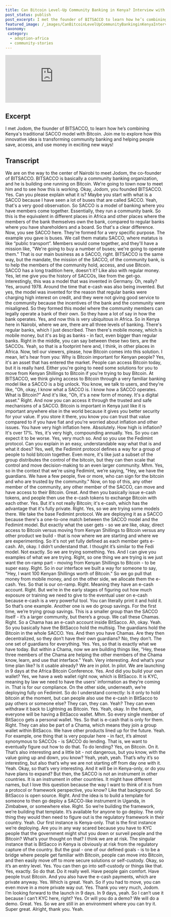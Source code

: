 ```yaml
---
title: Can Bitcoin Level-Up Community Banking in Kenya? Interview with BITSACCO Founder
post_status: publish
post_excerpt: I met the founder of BITSACCO to learn how he’s combining Kenya's traditional SACCO model with Bitcoin.
featured_image: /_images/CanBitcoinLevelUpCommunityBankinginKenyaInterviewwithBITSACCOFounder.jpg
taxonomy:
 category:
  - adoption-africa
  - community-stories
---
```


<iframe src="https://player.vimeo.com/video/1087299978?badge=0&amp;autopause=0&amp;player_id=0&amp;app_id=58479" frameborder="0" allow="autoplay; fullscreen; picture-in-picture; clipboard-write; encrypted-media" title="Can Bitcoin Level-Up Community Banking in Kenya? Interview with BITSACCO Founder"></iframe>

<div style="margin-bottom:30px;"></div>

## Excerpt

I met Jodom, the founder of BITSACCO, to learn how he’s combining Kenya's traditional SACCO model with Bitcoin. Join me to explore how this innovative idea is transforming community banking and helping people save, access, and use money in exciting new ways!

## Transcript

We are on the way to the center of Nairobi to meet Jodom, the co-founder of BITSACCO. BITSACCO is basically a community banking organization, and he is building one running on Bitcoin. We're going to town now to meet him and to see how this is working. Okay, Jodom, you founded BITSACCO. Yes. Can you please explain what it is? Maybe you start with what is a SACCO because I have seen a lot of buses that are called SACCO. Yeah, that's a very good observation. So SACCO is a model of banking where you have members come together. Essentially, they run a community bank. So this is the equivalent in different places in Africa and other places where the members of the bank themselves own the bank, compared to regular banks where you have shareholders and a board. So that's a clear difference. Now, you see SACCO here. They're formed for a very specific purpose. The example you gave is buses. We call them matatu SACCO, where matatus is like “public transport”. Members would come together, and they'll have a mission like, "We're going to buy a number of buses; we're going to operate them." That is our main business as a SACCO, right. BITSACCO is the same way, but the mandate, the mission of the SACCO, of the community bank, is to help the members of the community hold, access, and use Bitcoin. SACCO has a long tradition here, doesn't it? Like also with regular money. Yes, let me give you the history of SACCOs, like from the get-go. Interestingly, this was a model that was invented in Germany. Oh, really? Yes, around 1978. Around the time that e-cash was also being invented. But yes, the model was invented for the reason that regular banks were charging high interest on credit, and they were not giving good service to the community because the incentives of the bank and the community were misaligned. So they formed this model where the community members can legally operate a bank of their own. So they have a lot of say in how the bank operates. Yes, and now this is very ubiquitous in Africa. So in Kenya here in Nairobi, where we are, there are all three levels of banking. There's regular banks, which I just described. Then there's mobile money, which is mobile money, but it's as big as banks - in fact, even bigger than regular banks. Right in the middle, you can say between these two tiers, are the SACCOs. Yeah, so that is a footprint here and, I think, in other places in Africa. Now, tell our viewers, please, how Bitcoin comes into this solution. I mean, let's hear from you: Why is Bitcoin important for Kenyan people? Yes, it's an asset that has entered the market. People can access Bitcoin today, but it is really hard. Either you're going to need some solutions for you to move from Kenyan Shillings to Bitcoin if you're trying to buy Bitcoin. At BITSACCO, we think giving access to Bitcoin through a very familiar banking model like a SACCO is a big unlock. You know, we talk to users, and they're like, "Oh, okay, I know what a SACCO is. I know how a SACCO operates. What is Bitcoin?" And it's like, "Oh, it's a new form of money. It's a digital asset." Right. And now you can access it through the trusted and safe mechanisms of a SACCO. Bitcoin is important in Kenya just like it is important anywhere else in the world because it gives you better security for your value. If you store it there, you know you can trust that value compared to if you have fiat and you're worried about inflation and other issues. You have very high inflation here. Absolutely. How high is inflation? It's over 17%. Yes, it's very high, compounding annually. Yes. So you can expect it to be worse. Yes, very much so. And so you use the Fedimint protocol. Can you explain in an easy, understandable way what that is and what it does? Yes, well, the Fedimint protocol defines a way for a group of people to hold bitcoin together. Even more, it's like just a subset of the group distributes the control of the bitcoin, but they can then scale that control and move decision-making to an even larger community. Mhm. Yes, so in the context that we're using Fedimint, we’re saying, "Hey, we have the guardians. We have a few people, five or more, who can sign for the bitcoin and who are trusted by the community." Now, on top of this, any other member of the community, any other member of the SACCO, can move and have access to their Bitcoin. Great. And then you basically issue e-cash tokens, and people then use the e-cash tokens to exchange Bitcoin with each other. Yes. But it's not really Bitcoin; it's e-cash, which has the advantage that it's fully private. Right. Yes, so we are trying some models there. We take the base Fedimint protocol. We are deploying it as a SACCO because there's a one-to-one match between the SACCO model and the Fedimint model. But exactly what the user gets - so we are like, okay, direct access to Bitcoin versus moving from Kenyan Shillings to Bitcoin versus any other product we build - that is now where we are starting and where we are experimenting. So it's not yet fully defined as each member gets e-cash. Ah, okay. I didn’t understand that. I thought it’s similar to the Fedi model. Not exactly. So we are trying something. Yes. And I can give you examples of what we are trying. Right, so one thing we are trying is we just want the on-ramp part - moving from Kenyan Shillings to Bitcoin - to be super easy. Right. So in our interface we built a way for someone to say, "Hey, I want 100 Kenyan Shillings worth of Bitcoin." So we go pull that money from mobile money, and on the other side, we allocate them the e-cash. Yes. So that is our on-ramp. Right. Meaning they have an e-cash account. Right. But we’re in the early stages of figuring out how much exposure or training we need to give to the eventual user on e-cash because e-cash is a very powerful tool. You can literally print it and hold it. So that’s one example. Another one is we do group savings. For the first time, we’re trying group savings. This is a smaller group than the SACCO itself - it’s a larger community, but there’s a group. We call these Chamas. Right. So a Chama has an e-cash account inside BitSacco. Ah, okay. Yeah. So you basically have the BitSacco hold the multisig. The guardians hold the Bitcoin in the whole SACCO. Yes. And then you have Chamas. Are they then decentralized, so they don’t have their own guardians? No, they don’t. The one set of guardians for everything. Yes. Yes, so that is exactly what we have today. But within a Chama, now we are building things like, "Hey, these three members of the Chama are helping the other members of the Chama know, learn, and use that interface." Yeah. Very interesting. And what’s your time plan like? Is it usable already? We are in pilot. In pilot. We are launching in 9 days at the Africa Bitcoin Conference. Yes. And did you build your own wallet? Yes, we have a web wallet right now, which is BitSacco. It is KYC, meaning by law we need to have the users' information as they’re coming in. That is for our compliance. On the other side, underneath, we’re deploying fully on Fedimint. So do I understand correctly: Is it only to hold bitcoin at the moment, but can people also use the e-cash in BitSacco to pay others or someone else? They can, they can. Yeah? They can even withdraw it back to Lightning as Bitcoin. Yes. Yeah, okay. In the future, everyone will be having a BitSacco wallet. Mhm. So every single member of BitSacco gets a personal wallet. Yes. So that is e-cash that is only for them. Right. They can also be part of a Chama, which means they join a group wallet within BitSacco. We have other products lined up for the future. Yeah. For example, one thing that is very popular here - in fact, it’s almost synonymous to SACCOs - is SACCO do lending. That is, we want to eventually figure out how to do that. To do lending? Yes, on Bitcoin. On it. That’s also interesting and a little bit - not dangerous, but you know, with the value going up and down, you know? Yeah, yeah, yeah. That’s why it’s so interesting, but also that’s why we are not starting off from day one with it. Yeah. Okay, so that’s very interesting. And it will be in Kenya-only, or do you have plans to expand? But then, the SACCO is not an instrument in other countries. It is an instrument in other countries. It might have different names, but I love this question because the way I want to think of it is from a protocol or framework perspective, you know? Like that background. So BitSacco is open source. Right. And the idea is to build a template for someone to then go deploy a SACCO-like instrument in Uganda, in Zimbabwe, or somewhere else. Right. So we’re building the framework, we’re building that template. It’s available for anyone to go deploy. The only thing they would then need to figure out is the regulatory framework in their country. Yeah. Our first instance is Kenya-only. That is the first instance we’re deploying. Are you in any way scared because you have to KYC people that the government might shut you down or surveil people and the Bitcoin? What’s your thought on that? I think we are at risk. The singular instance that is BitSacco in Kenya is obviously at risk from the regulatory capture of the country. But the goal - one of our defined goals - is to be a bridge where people get familiar with Bitcoin, people can move into Bitcoin, and then easily move off to more secure solutions or self-custody. Okay, so it’s an entry level. Yes. You can then go into self-custody or things like that. Yes, exactly. So do that. Do it really well. Have people gain comfort. Have people trust Bitcoin. And you also have the e-cash payments, which are private anyway. Yes. Which is great. Yeah. So if you had to move, you can even move in a more private way out. Yes. Thank you very much, Jodom. I’m looking forward to the launch in 9 days. In 9 days, yeah. So I can’t use it because I can’t KYC here, right? Yes. Or will you do a demo? We will do a demo. Great. Yes. So we are still in an environment where you can try it. Super great. Alright, thank you. Yeah. 